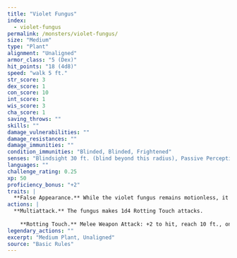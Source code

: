 ```yaml
---
title: "Violet Fungus"
index:
  - violet-fungus
permalink: /monsters/violet-fungus/
size: "Medium"
type: "Plant"
alignment: "Unaligned"
armor_class: "5 (Dex)"
hit_points: "18 (4d8)"
speed: "walk 5 ft."
str_score: 3
dex_score: 1
con_score: 10
int_score: 1
wis_score: 3
cha_score: 1
saving_throws: ""
skills: ""
damage_vulnerabilities: ""
damage_resistances: ""
damage_immunities: ""
condition_immunities: "Blinded, Blinded, Frightened"
senses: "Blindsight 30 ft. (blind beyond this radius), Passive Perception 6"
languages: ""
challenge_rating: 0.25
xp: 50
proficiency_bonus: "+2"
traits: |
  **False Appearance.** While the violet fungus remains motionless, it is indistinguishable from an ordinary fungus.
actions: |
  **Multiattack.** The fungus makes 1d4 Rotting Touch attacks.
    
    **Rotting Touch.** Melee Weapon Attack: +2 to hit, reach 10 ft., one creature. Hit: 4 (1d8) necrotic damage.  
legendary_actions: ""
excerpt: "Medium Plant, Unaligned"
source: "Basic Rules"
---
```

